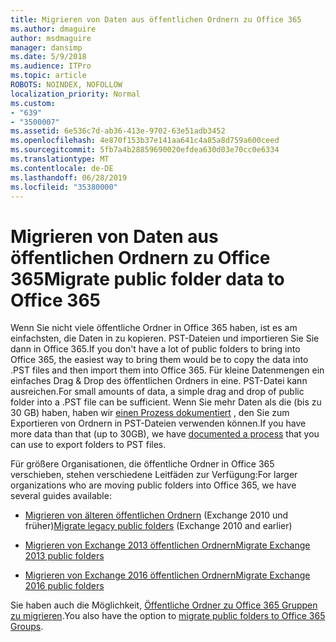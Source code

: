 ```yaml
---
title: Migrieren von Daten aus öffentlichen Ordnern zu Office 365
ms.author: dmaguire
author: msdmaguire
manager: dansimp
ms.date: 5/9/2018
ms.audience: ITPro
ms.topic: article
ROBOTS: NOINDEX, NOFOLLOW
localization_priority: Normal
ms.custom:
- "639"
- "3500007"
ms.assetid: 6e536c7d-ab36-413e-9702-63e51adb3452
ms.openlocfilehash: 4e870f153b37e141aa641c4a85a8d759a600ceed
ms.sourcegitcommit: 5fb7a4b28859690020efdea630d03e70cc0e6334
ms.translationtype: MT
ms.contentlocale: de-DE
ms.lasthandoff: 06/28/2019
ms.locfileid: "35380000"
---
```

# <a name="migrate-public-folder-data-to-office-365"></a><span data-ttu-id="9af09-102">Migrieren von Daten aus öffentlichen Ordnern zu Office 365</span><span class="sxs-lookup"><span data-stu-id="9af09-102">Migrate public folder data to Office 365</span></span>

<span data-ttu-id="9af09-103">Wenn Sie nicht viele öffentliche Ordner in Office 365 haben, ist es am einfachsten, die Daten in zu kopieren. PST-Dateien und importieren Sie Sie dann in Office 365.</span><span class="sxs-lookup"><span data-stu-id="9af09-103">If you don't have a lot of public folders to bring into Office 365, the easiest way to bring them would be to copy the data into .PST files and then import them into Office 365.</span></span> <span data-ttu-id="9af09-104">Für kleine Datenmengen ein einfaches Drag & Drop des öffentlichen Ordners in eine. PST-Datei kann ausreichen.</span><span class="sxs-lookup"><span data-stu-id="9af09-104">For small amounts of data, a simple drag and drop of public folder into a .PST file can be sufficient.</span></span> <span data-ttu-id="9af09-105">Wenn Sie mehr Daten als die (bis zu 30 GB) haben, haben wir [einen Prozess dokumentiert](https://technet.microsoft.com/library/dn874017%28v=exchg.150%29.aspx) , den Sie zum Exportieren von Ordnern in PST-Dateien verwenden können.</span><span class="sxs-lookup"><span data-stu-id="9af09-105">If you have more data than that (up to 30GB), we have [documented a process](https://technet.microsoft.com/library/dn874017%28v=exchg.150%29.aspx) that you can use to export folders to PST files.</span></span>
  
<span data-ttu-id="9af09-106">Für größere Organisationen, die öffentliche Ordner in Office 365 verschieben, stehen verschiedene Leitfäden zur Verfügung:</span><span class="sxs-lookup"><span data-stu-id="9af09-106">For larger organizations who are moving public folders into Office 365, we have several guides available:</span></span>
  
- <span data-ttu-id="9af09-107">[Migrieren von älteren öffentlichen Ordnern](https://technet.microsoft.com/library/dn874017%28v=exchg.150%29.aspx) (Exchange 2010 und früher)</span><span class="sxs-lookup"><span data-stu-id="9af09-107">[Migrate legacy public folders](https://technet.microsoft.com/library/dn874017%28v=exchg.150%29.aspx) (Exchange 2010 and earlier)</span></span>

- [<span data-ttu-id="9af09-108">Migrieren von Exchange 2013 öffentlichen Ordnern</span><span class="sxs-lookup"><span data-stu-id="9af09-108">Migrate Exchange 2013 public folders</span></span>](https://technet.microsoft.com/library/mt798260%28v=exchg.150%29.aspx)

- [<span data-ttu-id="9af09-109">Migrieren von Exchange 2016 öffentlichen Ordnern</span><span class="sxs-lookup"><span data-stu-id="9af09-109">Migrate Exchange 2016 public folders</span></span>](https://technet.microsoft.com/library/mt798260%28v=exchg.160%29.aspx)

<span data-ttu-id="9af09-110">Sie haben auch die Möglichkeit, [Öffentliche Ordner zu Office 365 Gruppen zu migrieren](https://technet.microsoft.com/library/mt843872%28v=exchg.150%29.aspx).</span><span class="sxs-lookup"><span data-stu-id="9af09-110">You also have the option to [migrate public folders to Office 365 Groups](https://technet.microsoft.com/library/mt843872%28v=exchg.150%29.aspx).</span></span>
  